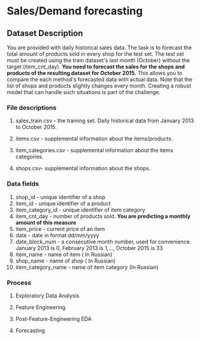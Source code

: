 # Sales/Demand forecasting

## Dataset Description


You are provided with daily historical sales data. The task is to forecast the total amount of products sold in every shop for the test set. The test set must be created using the train dataset's last month (October) without the target (item_cnt_day). **You need to forecast the sales for the shops and products of the resulting dataset for October 2015.** This allows you to compare the each method's forecasted data with actual data. Note that the list of shops and products slightly changes every month. Creating a robust model that can handle such situations is part of the challenge.

### File descriptions

  
1. sales_train.csv - the training set. Daily historical data from January 2013 to October 2015.

2. items.csv - supplemental information about the items/products.

3. item_categories.csv - supplemental information about the items categories.

4. shops.csv- supplemental information about the shops.

### Data fields

1. shop_id - unique identifier of a shop
2. item_id - unique identifier of a product
3. item_category_id - unique identifier of item category
4. item_cnt_day - number of products sold. **You are predicting a monthly amount of this measure**
5. item_price - current price of an item
6. date - date in format dd/mm/yyyy
7. date_block_num - a consecutive month number, used for convenience. January 2013 is 0, February 2013 is 1,..., October 2015 is 33
8. item_name - name of item ( In Russian)
9. shop_name - name of shop ( In Russian)
10. item_category_name - name of item category (In Russian)

### Process

1. Exploratory Data Analysis

2. Feature Engineering

3. Post-Feature-Engineering EDA

4. Forecasting